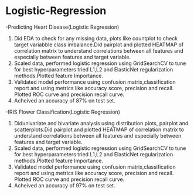# Logistic-Regression

-Predicting Heart Disease(Logistic Regression)
1. Did EDA to check for any missing data, plots like countplot to check target variabble class  imbalance.Did pairplot and plotted HEATMAP of correlation matrix to understand correlations between all features and especially between features and target variable.
2. Scaled data, performed logistic regression using GridSearchCV to tune for best hyperparameters tried L1,L2 and ElasticNet regularization methods.Plotted feature Importance.
3. Validated model performance using confusion matrix,classification report and using metrics like accuracy score, precision and recall. Plotted ROC curve and precision recall curve.
4. Acheived an accuracy of 87% on test set.

-IRIS Flower Classification(Logistic Regression)
1. Didunivariate and bivariate analysis using distribution  plots, pairplot and scatterplots.Did pairplot and plotted HEATMAP of correlation matrix to understand correlations between all features and especially between features and target variable.
2. Scaled data, performed logistic regression using GridSearchCV to tune for best hyperparameters tried L1,L2 and ElasticNet regularization methods.Plotted feature Importance.
3. Validated model performance using confusion matrix,classification report and using metrics like accuracy score, precision and recall. Plotted ROC curve and precision recall curve.
4. Acheived an accuracy of 97% on test set.
